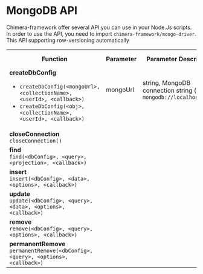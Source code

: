 # MongoDB API

Chimera-framework offer several API you can use in your Node.Js scripts. In order to use the API, you need to import `chimera-framework/mongo-driver`. This API supporting row-versioning automatically

<table>
    <tr>
        <th>Function</th>
        <th>Parameter</th>
        <th>Parameter Description</th>
        <th>Function Description</th>
    </tr>
    <!-- createDbConfig -->
    <tr>
        <td rowspan="5">
            <b>createDbConfig</b><br />
            <ul>
                <li><code>createDbConfig(&lt;mongoUrl&gt;, &lt;collectionName&gt;, &lt;userId&gt;, &lt;callback&gt;)</code></li>
                <li><code>createDbConfig(&lt;obj&gt;, &lt;collectionName&gt;, &lt;userId&gt;, &lt;callback&gt;)</code></li>
            </ul>
        </td>
        <td>mongoUrl</td>
        <td>string, MongoDB connection string (e.g: <code>mongodb://localhost/test</code></td>
        <td rowspan="5"></td>
    </tr>
    <tr>
        <td></td>
        <td></td>
    </tr>
    <tr>
        <td></td>
        <td></td>
    </tr>
    <tr>
        <td></td>
        <td></td>
    </tr>
    <tr>
        <td></td>
        <td></td>
    </tr>
    <!-- closeConnection -->
    <tr>
        <td>
            <b>closeConnection</b><br />
            <code>closeConnection()</code>
        </td>
        <td></td>
        <td></td>
        <td></td>
    </tr>
    <!-- find -->
    <tr>
        <td rowspan="4">
            <b>find</b><br />
            <code>find(&lt;dbConfig&gt;, &lt;query&gt;, &lt;projection&gt;, &lt;callback&gt;)</code>
        </td>
        <td></td>
        <td></td>
        <td rowspan="4"></td>
    </tr>
    <tr>
        <td></td>
        <td></td>
    </tr>
    <tr>
        <td></td>
        <td></td>
    </tr>
    <tr>
        <td></td>
        <td></td>
    </tr>
    <!-- insert -->
    <tr>
        <td>
            <b>insert</b><br />
            <code>insert(&lt;dbConfig&gt;, &lt;data&gt;, &lt;options&gt;, &lt;callback&gt;)</code>
        </td>
        <td></td>
        <td></td>
        <td></td>
    </tr>
    <!-- update -->
    <tr>
        <td rowspan="5">
            <b>update</b><br />
            <code>update(&lt;dbConfig&gt;, &lt;query&gt;, &lt;data&gt;, &lt;options&gt;, &lt;callback&gt;)</code>
        </td>
        <td></td>
        <td></td>
        <td rowspan="5"></td>
    </tr>
    <tr>
        <td></td>
        <td></td>
    </tr>
    <tr>
        <td></td>
        <td></td>
    </tr>
    <tr>
        <td></td>
        <td></td>
    </tr>
    <tr>
        <td></td>
        <td></td>
    </tr>
    <!-- remove -->
    <tr>
        <td rowspan="4">
            <b>remove</b><br />
            <code>remove(&lt;dbConfig&gt;, &lt;query&gt;, &lt;options&gt;, &lt;callback&gt;)</code>
        </td>
        <td></td>
        <td></td>
        <td rowspan="4"></td>
    </tr>
    <tr>
        <td></td>
        <td></td>
    </tr>
    <tr>
        <td></td>
        <td></td>
    </tr>
    <tr>
        <td></td>
        <td></td>
    </tr>
    <!-- permanentRemove -->
    <tr>
        <td rowspan="4">
            <b>permanentRemove</b><br />
            <code>permanentRemove(&lt;dbConfig&gt;, &lt;query&gt;, &lt;options&gt;, &lt;callback&gt;)</code>
        </td>
        <td></td>
        <td></td>
        <td rowspan="4"></td>
    </tr>
    <tr>
        <td></td>
        <td></td>
    </tr>
    <tr>
        <td></td>
        <td></td>
    </tr>
    <tr>
        <td></td>
        <td></td>
    </tr>
</table>

